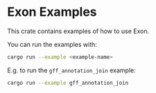 # Exon Examples

This crate contains examples of how to use Exon.

You can run the examples with:

```bash
cargo run --example <example-name>
```

E.g. to run the `gff_annotation_join` example:

```bash
cargo run --example gff_annotation_join
```
